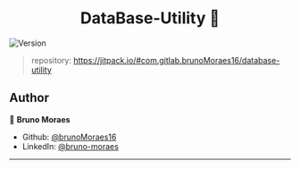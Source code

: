 <h1 align="center">DataBase-Utility 👋</h1>
<p>
  <img alt="Version" src="https://jitpack.io/v/com.gitlab.brunoMoraes16/database-utility.svg" />
</p>

> repository:  https://jitpack.io/#com.gitlab.brunoMoraes16/database-utility

## Author

👤 **Bruno Moraes**

* Github: [@brunoMoraes16](https://github.com/brunoMoraes16)
* LinkedIn: [@bruno-moraes](https://linkedin.com/in/bruno-moraes-b58bb8181)

***